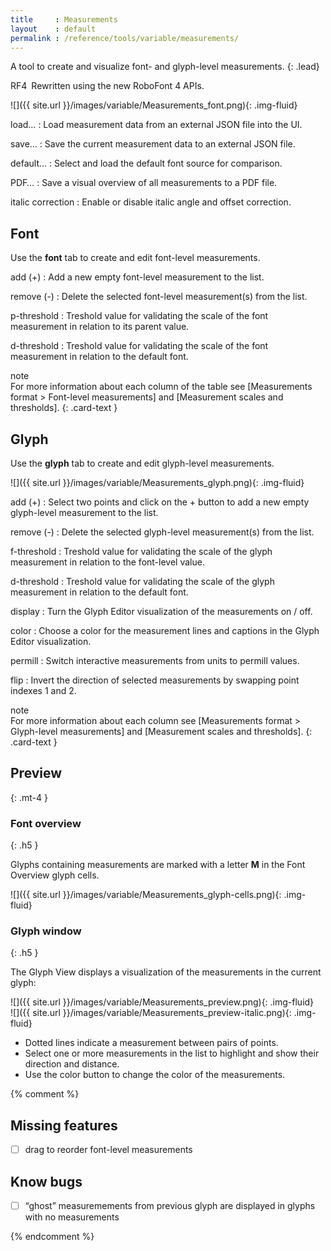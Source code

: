 ```yaml
---
title     : Measurements
layout    : default
permalink : /reference/tools/variable/measurements/
---
```


A tool to create and visualize font- and glyph-level measurements.
{: .lead}

<span class="badge text-bg-success rounded-0">RF4</span> Rewritten using the new RoboFont 4 APIs.  


![]({{ site.url }}/images/variable/Measurements_font.png){: .img-fluid}

load…
: Load measurement data from an external JSON file into the UI.

save…
: Save the current measurement data to an external JSON file.

default…
: Select and load the default font source for comparison.

PDF…
: Save a visual overview of all measurements to a PDF file.

italic correction
: Enable or disable italic angle and offset correction.


Font
----

Use the **font** tab to create and edit font-level measurements.

add (+)
: Add a new empty font-level measurement to the list.  

remove (-)
: Delete the selected font-level measurement(s) from the list.  

p-threshold
: Treshold value for validating the scale of the font measurement in relation to its parent value.

d-threshold
: Treshold value for validating the scale of the font measurement in relation to the default font.

<div class="card bg-light my-3 rounded-0">
<div class="card-header">note</div>
<div class="card-body" markdown='1'>
For more information about each column of the table see [Measurements format > Font-level measurements] and [Measurement scales and thresholds].
{: .card-text }
</div>
</div>


Glyph
-----

Use the **glyph** tab to create and edit glyph-level measurements.

![]({{ site.url }}/images/variable/Measurements_glyph.png){: .img-fluid}

add (+)
: Select two points and click on the + button to add a new empty glyph-level measurement to the list.

remove (-)
: Delete the selected glyph-level measurement(s) from the list.

f-threshold
: Treshold value for validating the scale of the glyph measurement in relation to the font-level value.

d-threshold
: Treshold value for validating the scale of the glyph measurement in relation to the default font.

display
: Turn the Glyph Editor visualization of the measurements on / off.

color
: Choose a color for the measurement lines and captions in the Glyph Editor visualization.

permill
: Switch interactive measurements from units to permill values.

flip
: Invert the direction of selected measurements by swapping point indexes 1 and 2.

<div class="card bg-light my-3 rounded-0">
<div class="card-header">note</div>
<div class="card-body" markdown='1'>
For more information about each column see [Measurements format > Glyph-level measurements] and [Measurement scales and thresholds].
{: .card-text }
</div>
</div>


Preview
-------
{: .mt-4 }

### Font overview
{: .h5 }

Glyphs containing measurements are marked with a letter **M** in the Font Overview glyph cells.

![]({{ site.url }}/images/variable/Measurements_glyph-cells.png){: .img-fluid}

### Glyph window
{: .h5 }

The Glyph View displays a visualization of the measurements in the current glyph:

<div class='row'>
<div class='col-lg' markdown='1'>
![]({{ site.url }}/images/variable/Measurements_preview.png){: .img-fluid}
</div>
<div class='col-lg' markdown='1'>
![]({{ site.url }}/images/variable/Measurements_preview-italic.png){: .img-fluid}
</div>
</div>

- Dotted lines indicate a measurement between pairs of points.
- Select one or more measurements in the list to highlight and show their direction and distance.
- Use the color button to change the color of the measurements.


{% comment %}

Missing features
----------------

- [ ] drag to reorder font-level measurements


Know bugs
---------

- [ ] “ghost” measuremements from previous glyph are displayed in glyphs with no measurements

{% endcomment %}


[Measurements format > Font-level measurements]: ../../../measurements-format/#font-level-measurements
[Measurements format > Glyph-level measurements]: ../../../measurements-format/#glyph-level-measurements
[Measurement scales and thresholds]: ../../../measurement-scales-thresholds
